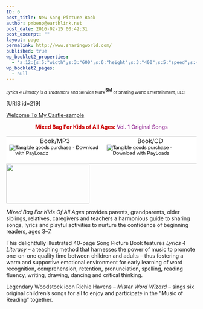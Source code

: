 ```yaml
---
ID: 6
post_title: New Song Picture Book
author: pmbenp@earthlink.net
post_date: 2016-02-15 00:42:31
post_excerpt: ""
layout: page
permalink: http://www.sharingworld.com/
published: true
wp_booklet2_properties:
  - 'a:12:{s:5:"width";s:3:"600";s:6:"height";s:3:"400";s:5:"speed";s:4:"1000";s:5:"delay";s:4:"5000";s:9:"direction";s:3:"LTR";s:14:"arrows_enabled";b:0;s:20:"page_numbers_enabled";b:1;s:14:"cover_behavior";s:4:"open";s:7:"padding";s:2:"10";s:18:"thumbnails_enabled";b:0;s:13:"popup_enabled";s:0:"";s:5:"theme";s:7:"default";}'
wp_booklet2_pages:
  - null
---
```

<span style="font-size: 11px;">*Lyrics 4 Literacy is a Trademark</span><span><span style="font-size: xx-small;"><b>*</b></span><span style="font-size: 11px;"> and Service Mark</span><span style="font-weight: bold;"><sup>SM</sup></span><span style="font-size: 11px;"> of Sharing World Entertainment, LLC</span></span>

[URIS id=219]

<a class="n" href="http://www.sharingworld.com/wp-content/uploads/2016/02/Welcome-To-My-Caste-sample.mp3">Welcome To My Castle-sample</a>
<p style="text-align: center;"><span style="color: #cc0000;"><strong>Mixed Bag For Kids of All Ages: </strong></span><span style="color: #800080;">Vol. 1 Original Songs</span></p>

<table style="margin-bottom: 0;">
<tbody>
<tr style="margin-bottom: 0;">
<td style="background-color: #ffffff; border: 0px; margin: 0px; text-align: center;"><form action="http://www.sharingworld.com/product/mixed-bag-for-kids" method="post" target="_blank"><span style="font-size: 16px;">Book/MP3</span>
<input style="border: none; background: #FFF;" alt="Tangible goods purchase - Download with PayLoadz" name="submit" src="http://www.sharingworld.com/wp-content/uploads/2016/02/add-cart-e1464143165363.png" type="image" /><input name="cmd" type="hidden" value="_cart" /> <input name="business" type="hidden" value="sharingworld9@gmail.com" /> <input name="item_name" type="hidden" value="Mixed Bag for Kids: Book/MP3 Download" /> <input name="item_number" type="hidden" value="MB-mp3" /> <input name="amount" type="hidden" value="19.95" /> <input name="no_shipping" type="hidden" value="2" /> <input name="return" type="hidden" value="https://www.payloadz.com/d1/default.aspx" /> <input name="no_note" type="hidden" value="1" /> <input name="notify_url" type="hidden" value="http://www.payloadz.com/pay/index.asp" /> <input name="shipping" type="hidden" value="4.95" /> <input name="handling" type="hidden" value="0.00" /> <input name="rm" type="hidden" value="2" /> <input name="mrb" type="hidden" value="R-5L192964UH642590D" /> <input name="bn" type="hidden" value="PayLoadz" /> <input name="pal" type="hidden" value="QNV3YGA7EVCDE" /> <input name="cbt" type="hidden" value="Continue to Download" /> <input name="tangible" type="hidden" value="true" /> <input name="shopping_url " type="hidden" /></form></td>
<td style="background-color: #ffffff; border: 0px; text-align: center;"><form action="http://www.sharingworld.com/product/mixed-bag-for-kids" method="post" target="_blank"><span style="font-size: 16px;">Book/CD</span>
<input style="border: none; background: #FFF;" alt="Tangible goods purchase - Download with PayLoadz" name="submit" src="http://www.sharingworld.com/wp-content/uploads/2016/02/add-cart-e1464143165363.png" type="image" /> <input name="cmd" type="hidden" value="_cart" /> <input name="business" type="hidden" value="sharingworld9@gmail.com" /> <input name="item_name" type="hidden" value="Mixed Bag for Kids: Book/CD" /> <input name="item_number" type="hidden" value="MB - CD" /> <input name="amount" type="hidden" value="25.95" /> <input name="no_shipping" type="hidden" value="2" /> <input name="return" type="hidden" value="https://www.payloadz.com/d1/default.aspx" /> <input name="no_note" type="hidden" value="1" /> <input name="notify_url" type="hidden" value="http://www.payloadz.com/pay/index.asp" /> <input name="shipping" type="hidden" value="4.95" /> <input name="handling" type="hidden" value="0.00" /> <input name="rm" type="hidden" value="2" /> <input name="mrb" type="hidden" value="R-5L192964UH642590D" /> <input name="bn" type="hidden" value="PayLoadz" /> <input name="pal" type="hidden" value="QNV3YGA7EVCDE" /> <input name="cbt" type="hidden" value="Continue to Download" /> <input name="tangible" type="hidden" value="true" /> <input name="shopping_url " type="hidden" /></form></td>
</tr>
</tbody>
</table>
<img class="aligncenter wp-image-1104 size-full" src="http://www.sharingworld.com/wp-content/uploads/2016/02/download.png" width="220" height="105" />

<em>Mixed Bag For Kids Of All Ages</em> provides parents, grandparents, older siblings, relatives, caregivers and teachers a harmonious guide to sharing songs, lyrics and playful activities to nurture the confidence of beginning readers, ages 3–7.

This delightfully illustrated 40-page Song Picture Book features <em>Lyrics 4 Literacy</em> – a teaching method that harnesses the power of music to promote one-on-one quality time between children and adults – thus fostering a warm and supportive emotional environment for early learning of word recognition, comprehension, retention, pronunciation, spelling, reading fluency, writing, drawing, dancing and critical thinking.

Legendary Woodstock icon Richie Havens – <em>Mister Word Wizard</em> – sings six original children’s songs for all to enjoy and participate in the “Music of Reading” together.

&nbsp;